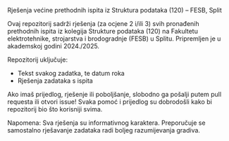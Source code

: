Rješenja većine prethodnih ispita iz Struktura podataka (120) – FESB, Split

Ovaj repozitorij sadrži rješenja (za ocjene 2 i/ili 3) svih pronađenih prethodnih ispita iz kolegija Strukture podataka (120) na Fakultetu elektrotehnike, strojarstva i brodogradnje (FESB) u Splitu. Pripremljen je u akademskoj godini 2024./2025.

Repozitorij uključuje:
- Tekst svakog zadatka, te datum roka
- Rješenja zadataka s ispita


Ako imaš prijedlog, rješenje ili poboljšanje, slobodno ga pošalji putem pull requesta ili otvori issue! Svaka pomoć i prijedlog su dobrodošli kako bi repozitorij bio što korisniji svima.

Napomena: Sva rješenja su informativnog karaktera. Preporučuje se samostalno rješavanje zadataka radi boljeg razumijevanja gradiva.
